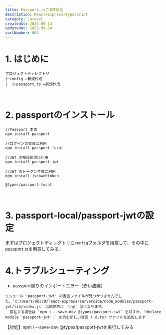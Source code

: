 ```yaml
---
title: Passport.jsでJWT認証
description: React×Express×TypeScript
category: Laravel
createdAt: 2022-09-14
updatedAt: 2022-09-14
sortNumber: 003
---
```


# 1. はじめに

```
プロジェクトディレクトリ
├─config ←新規作成
│  ├─passport.ts ←新規作成
```

<br>

# 2. passportのインストール
```
//Passport 本体
npm install passport

//ログインの実装に利用
npm install passport-local

//JWT の検証処理に利用
npm install passport-jwt

//JWT のトークン生成に利用
npm install jsonwebtoken

@types/passport-local
```
<br>

# 3. passport-local/passport-jwtの設定
まずはプロジェクトディレクトリに`config`フォルダを用意して、その中にpassport.tsを用意してみる。


# 4.トラブルシューティング
- passport周りのインポートエラー（赤い波線）
```
モジュール 'passport-jwt' の宣言ファイルが見つかりませんでした。'c:/Users/nbcc9/react-express/serverside/node_modules/passport-jwt/lib/index.js' は暗黙的に 'any' 型になります。
  存在する場合は `npm i --save-dev @types/passport-jwt` を試すか、`declare module 'passport-jwt';` を含む新しい宣言 (.d.ts) ファイルを追加します
```
【対処】npm i --save-dev @types/passport-jwtを実行してみる

